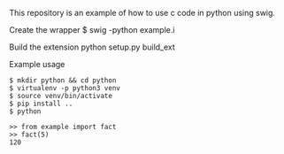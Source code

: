 This repository is an example of how to use c code in python using swig.

Create the wrapper
$ swig -python example.i

Build the extension
python setup.py build_ext


Example usage 
```
$ mkdir python && cd python
$ virtualenv -p python3 venv
$ source venv/bin/activate
$ pip install ..
$ python

>> from example import fact
>> fact(5)
120
```
